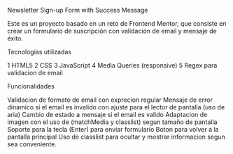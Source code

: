 Newsletter Sign-up Form with Success Message

Este es un proyecto basado en un reto de Frontend Mentor, que consiste en crear un formulario de suscripción con validación de email y mensaje de éxito.

Tecnologías utilizadas

1 HTML5
2 CSS
3 JavaScript 
4 Media Queries (responsive)
5 Regex para validacion de email

Funcionalidades 

Validacion de formato de email con exprecion regular 
Mensaje de error dinamico si el email es invalido con ajuste para el lector de pantalla (uso de aria)
Cambio de estado a mensaje si el email es valido 
Adaptacion de imagen con el uso de (matchMedia y classlist) segun tamaño de pantalla 
Soporte para la tecla (Enter) para enviar formulario 
Boton para volver a la pantalla principal 
Uso de classlist para ocultar y mostrar informacion segun sea conveniente.